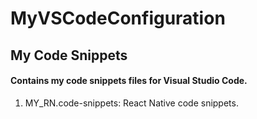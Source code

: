 # MyVSCodeConfiguration

## My Code Snippets
#### Contains my code snippets files for Visual Studio Code.
1. MY_RN.code-snippets: React Native code snippets.
